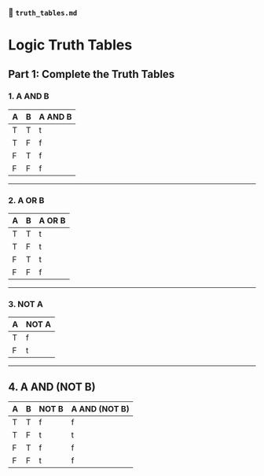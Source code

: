 ### 📄 `truth_tables.md`


# Logic Truth Tables

## Part 1: Complete the Truth Tables

### 1. A AND B

| A | B | A AND B |
|---|---|---------|
| T | T |      t   |
| T | F |   f      |
| F | T |    f     |
| F | F |     f    |

---

### 2. A OR B

| A | B | A OR B |
|---|---|--------|
| T | T |     t   |
| T | F |    t    |
| F | T |     t   |
| F | F |     f   |

---

### 3. NOT A

| A | NOT A |
|---|-------|
| T |   f    |
| F |    t   |

---

## 4. A AND (NOT B)

| A | B | NOT B | A AND (NOT B) |
|---|---|--------|---------------|
| T | T |    f    |        f       |
| T | F |    t    |       t        |
| F | T |     f   |      f         |
| F | F |      t  |      f         |
